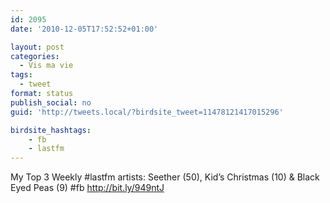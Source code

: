 ```yaml
---
id: 2095
date: '2010-12-05T17:52:52+01:00'

layout: post
categories:
  - Vis ma vie
tags:
  - tweet
format: status
publish_social: no
guid: 'http://tweets.local/?birdsite_tweet=11478121417015296'

birdsite_hashtags:
    - fb
    - lastfm
---
```


My Top 3 Weekly #lastfm artists: Seether (50), Kid’s Christmas (10) &amp; Black Eyed Peas (9) #fb http://bit.ly/949ntJ